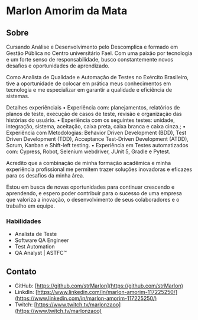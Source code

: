 # Marlon Amorim da Mata

## Sobre 
Cursando Análise e Desenvolvimento pelo Descomplica e formado em Gestão Pública no Centro universitário Fael. Com uma paixão por tecnologia e um forte senso de responsabilidade, busco constantemente novos desafios e oportunidades de aprendizado.

Como Analista de Qualidade e Automação de Testes no Exército Brasileiro, tive a oportunidade de colocar em prática meus conhecimentos em tecnologia e me especializar em garantir a qualidade e eficiência de sistemas. 

Detalhes experiênciais
• Experiência com: planejamentos, relatórios de planos de teste, execução de casos de teste, revisão e organização das histórias do usuário.
• Experiência com os seguintes testes: unidade, integração, sistema, aceitação, caixa preta, caixa branca e caixa cinza.;
• Experiência com Metodologias: Behavior Driven Development (BDD), Test Driven Development (TDD), Acceptance Test-Driven Development (ATDD), Scrum, Kanban e Shift-left testing. 
• Experiência em Testes automatizados com: Cypress, Robot, Selenium webdriver, JUnit 5, Gradle e Pytest.

Acredito que a combinação de minha formação acadêmica e minha experiência profissional me permitem trazer soluções inovadoras e eficazes para os desafios da minha área.

Estou em busca de novas oportunidades para continuar crescendo e aprendendo, e espero poder contribuir para o sucesso de uma empresa que valoriza a inovação, o desenvolvimento de seus colaboradores e o trabalho em equipe.

### Habilidades

- Analista de Teste 
- Software QA Engineer 
- Test Automation 
- QA Analyst | ASTFC™

## Contato

- GitHub: [https://github.com/strMarlon](https://github.com/strMarlon)
- LinkdIn: [https://www.linkedin.com/in/marlon-amorim-117225250/](https://www.linkedin.com/in/marlon-amorim-117225250/)
- Twitch: [https://www.twitch.tv/marlonzaoo](https://www.twitch.tv/marlonzaoo)
